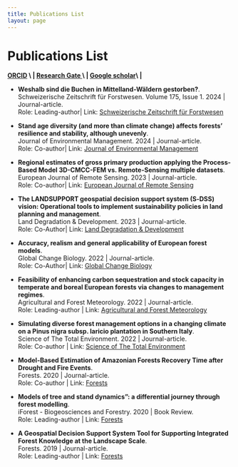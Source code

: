 ```yaml
---
title: Publications List
layout: page
---
```


# Publications List

**[ORCID](https://orcid.org/0000-0003-2600-984X)  \ |  [Research Gate ](https://www.researchgate.net/profile/Gina-Marano)\ |  [Google scholar](https://scholar.google.com/citations?user=OOLvF6kAAAAJ&hl=it)\ |**


* **Weshalb sind die Buchen in Mittelland-Wäldern gestorben?**.  
  Schweizerische Zeitschrift für Forstwesen. Volume 175, Issue 1. 2024 \|  Journal-article.  
  Role: Leading-author|  Link: [Schweizerische Zeitschrift für Forstwesen](< https://meridian.allenpress.com/szf/issue/175/1>)



* **Stand age diversity (and more than climate change) affects forests’ resilience and stability, although unevenly**.  
  Journal of Environmental Management. 2024 \|  Journal-article.  
  Role: Co-author|  Link: [Journal of Environmental Management ](< https://www.sciencedirect.com/science/article/pii/S0301479724018085?via%3Dihub>)


* **Regional estimates of gross primary production applying the Process-Based Model 3D-CMCC-FEM vs. Remote-Sensing multiple datasets**.  
  European Journal of Remote Sensing. 2023 \|  Journal-article.  
  Role: Co-author|  Link: [European Journal of Remote Sensing ](< https://www.tandfonline.com/doi/full/10.1080/22797254.2023.2301657>)

  

* **The LANDSUPPORT geospatial decision support system (S‐DSS) vision: Operational tools to implement sustainability policies in land planning and management**.  
  Land Degradation & Development. 2023 \| Journal-article.  
  Role: Co-Author|  Link: [Land Degradation & Development](<https://onlinelibrary.wiley.com/doi/10.1002/ldr.4954>)

  

* **Accuracy, realism and general applicability of European forest models**.  
  Global Change Biology. 2022 \| Journal-article.  
  Role: Co-Author|  Link: [Global Change Biology](<https://onlinelibrary.wiley.com/doi/10.1111/gcb.16384>)

  

* **Feasibility of enhancing carbon sequestration and stock capacity in temperate and boreal European forests via changes to management regimes**.  
  Agricultural and Forest Meteorology. 2022 \| Journal-article.  
  Role: Leading-author |  Link: [Agricultural and Forest Meteorology](<https://www.sciencedirect.com/science/article/pii/S0168192322003902?via%3Dihub>)
  

* **Simulating diverse forest management options in a changing climate on a Pinus nigra subsp. laricio plantation in Southern Italy**.  
  Science of The Total Environment. 2022 \| Journal-article.  
  Role: Co-author |  Link: [Science of The Total Environment](<https://www.sciencedirect.com/science/article/abs/pii/S0048969722064609?via%3Dihub>)
  
  
  
* **Model-Based Estimation of Amazonian Forests Recovery Time after Drought and Fire Events**.  
  Forests. 2020 \| Journal-article.  
  Role: Co-author | Link: [Forests](<https://www.mdpi.com/1999-4907/12/1/8>)
  
  
  
* **Models of tree and stand dynamics”: a differential journey through forest modelling**.  
  iForest - Biogeosciences and Forestry. 2020 \| Book Review.  
  Role: Leading-author | Link: [Forests](<https://iforest.sisef.org/abstract/?id=ifor0061-013>)



* **A Geospatial Decision Support System Tool for Supporting Integrated Forest Knowledge at the Landscape Scale**.  
  Forests. 2019 \| Journal-article.  
  Role: Leading-author | Link: [Forests](<https://www.mdpi.com/1999-4907/10/8/690>)
    
  
  
    
